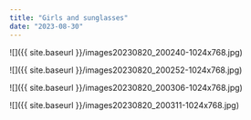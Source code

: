 ```yaml
---
title: "Girls and sunglasses"
date: "2023-08-30"
---
```


![]({{ site.baseurl }}/images20230820_200240-1024x768.jpg)

![]({{ site.baseurl }}/images20230820_200252-1024x768.jpg)

![]({{ site.baseurl }}/images20230820_200306-1024x768.jpg)

![]({{ site.baseurl }}/images20230820_200311-1024x768.jpg)
